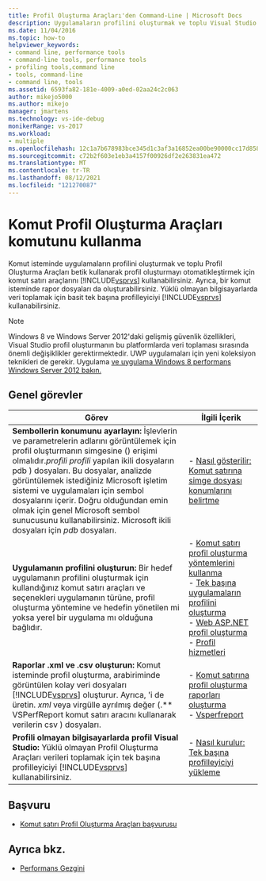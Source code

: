 ```yaml
---
title: Profil Oluşturma Araçları'den Command-Line | Microsoft Docs
description: Uygulamaların profilini oluşturmak ve toplu Visual Studio Profil Oluşturma Araçları kullanarak profil oluşturmayı otomatikleştirmek için komut satırı araçlarını kullanın.
ms.date: 11/04/2016
ms.topic: how-to
helpviewer_keywords:
- command line, performance tools
- command-line tools, performance tools
- profiling tools,command line
- tools, command-line
- command line, tools
ms.assetid: 6593fa82-181e-4009-a0ed-02aa24c2c063
author: mikejo5000
ms.author: mikejo
manager: jmartens
ms.technology: vs-ide-debug
monikerRange: vs-2017
ms.workload:
- multiple
ms.openlocfilehash: 12c1a7b678983bce345d1c3af3a16852ea00be90000cc17d858d8be54a51c394
ms.sourcegitcommit: c72b2f603e1eb3a4157f00926df2e263831ea472
ms.translationtype: MT
ms.contentlocale: tr-TR
ms.lasthandoff: 08/12/2021
ms.locfileid: "121270087"
---
```

# <a name="use-the-profiling-tools-from-the-command-line"></a>Komut Profil Oluşturma Araçları komutunu kullanma
Komut isteminde uygulamaların profilini oluşturmak ve toplu Profil Oluşturma Araçları betik kullanarak profil oluşturmayı otomatikleştirmek için komut satırı araçlarını [!INCLUDE[vsprvs](../code-quality/includes/vsprvs_md.md)] kullanabilirsiniz. Ayrıca, bir komut isteminde rapor dosyaları da oluşturabilirsiniz. Yüklü olmayan bilgisayarlarda veri toplamak için basit tek başına profilleyiciyi [!INCLUDE[vsprvs](../code-quality/includes/vsprvs_md.md)] kullanabilirsiniz.

> [!NOTE]
> Windows 8 ve Windows Server 2012'daki gelişmiş güvenlik özellikleri, Visual Studio profil oluşturmanın bu platformlarda veri toplaması sırasında önemli değişiklikler gerektirmektedir. UWP uygulamaları için yeni koleksiyon teknikleri de gerekir. Uygulama [ve uygulama Windows 8 performans Windows Server 2012 bakın.](../profiling/performance-tools-on-windows-8-and-windows-server-2012-applications.md)

## <a name="common-tasks"></a>Genel görevler

| Görev | İlgili İçerik |
| - | - |
| **Sembollerin konumunu ayarlayın:** İşlevlerin ve parametrelerin adlarını görüntülemek için profil oluşturmanın simgesine () erişimi olmalıdır.*profili profili* yapılan ikili dosyaların pdb ) dosyaları. Bu dosyalar, analizde görüntülemek istediğiniz Microsoft işletim sistemi ve uygulamaları için sembol dosyalarını içerir. Doğru olduğundan emin olmak için genel Microsoft sembol sunucusunu kullanabilirsiniz. Microsoft ikili dosyaları için *pdb* dosyaları. | -   [Nasıl gösterilir: Komut satırına simge dosyası konumlarını belirtme](../profiling/how-to-specify-symbol-file-locations-from-the-command-line.md) |
| **Uygulamanın profilini oluşturun:** Bir hedef uygulamanın profilini oluşturmak için kullandığınız komut satırı araçları ve seçenekleri uygulamanın türüne, profil oluşturma yöntemine ve hedefin yönetilen mi yoksa yerel bir uygulama mı olduğuna bağlıdır. | -   [Komut satırı profil oluşturma yöntemlerini kullanma](../profiling/using-profiling-methods-to-collect-performance-data-from-the-command-line.md)<br />-   [Tek başına uygulamaların profilini oluşturma](../profiling/command-line-profiling-of-stand-alone-applications.md)<br />-   [Web ASP.NET profil oluşturma](../profiling/command-line-profiling-of-aspnet-web-applications.md)<br />-   [Profil hizmetleri](../profiling/command-line-profiling-of-services.md) |
| **Raporlar .xml ve .csv oluşturun:** Komut isteminde profil oluşturma, arabiriminde görüntülen kolay veri dosyaları [!INCLUDE[vsprvs](../code-quality/includes/vsprvs_md.md)] oluşturur. Ayrıca, 'i de üretin. *xml* veya virgülle ayrılmış değer (.** VSPerfReport komut satırı aracını kullanarak verilerin csv ) dosyaları. | -   [Komut satırına profil oluşturma raporları oluşturma](../profiling/creating-profiler-reports-from-the-command-line.md)<br />-   [Vsperfreport](../profiling/vsperfreport.md) |
| **Profili olmayan bilgisayarlarda profil Visual Studio:** Yüklü olmayan Profil Oluşturma Araçları verileri toplamak için tek başına profilleyiciyi [!INCLUDE[vsprvs](../code-quality/includes/vsprvs_md.md)] kullanabilirsiniz. | -   [Nasıl kurulur: Tek başına profilleyiciyi yükleme](../profiling/how-to-install-the-stand-alone-profiler.md) |

## <a name="reference"></a>Başvuru
- [Komut satırı Profil Oluşturma Araçları başvurusu](../profiling/command-line-profiling-tools-reference.md)

## <a name="see-also"></a>Ayrıca bkz.
- [Performans Gezgini](../profiling/performance-explorer.md)
